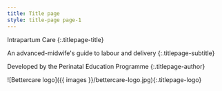 ```yaml
---
title: Title page
style: title-page page-1
---
```


Intrapartum Care
{:.titlepage-title}

An advanced-midwife's guide to labour and delivery
{:.titlepage-subtitle}

Developed by the Perinatal Education Programme
{:.titlepage-author}

![Bettercare logo]({{ images }}/bettercare-logo.jpg){:.titlepage-logo}
